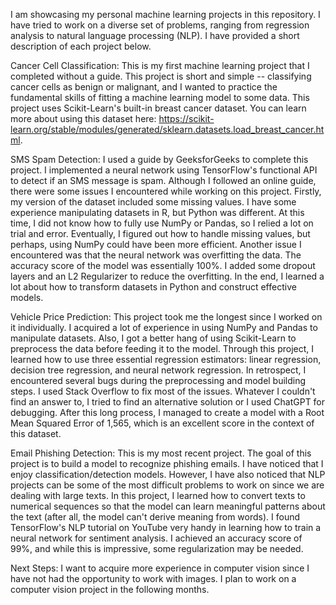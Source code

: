 I am showcasing my personal machine learning projects in this repository. I have tried to work on a diverse set of problems, ranging from regression analysis to natural language processing (NLP). I have provided a short description of each project below.

Cancer Cell Classification: This is my first machine learning project that I completed without a guide. This project is short and simple -- classifying cancer cells as benign or malignant, and I wanted to practice the fundamental skills of fitting a machine learning model to some data. This project uses Scikit-Learn's built-in breast cancer dataset. You can learn more about using this dataset here: https://scikit-learn.org/stable/modules/generated/sklearn.datasets.load_breast_cancer.html. 

SMS Spam Detection: I used a guide by GeeksforGeeks to complete this project. I implemented a neural network using TensorFlow's functional API to detect if an SMS message is spam. Although I followed an online guide, there were some issues I encountered while working on this project. Firstly, my version of the dataset included some missing values. I have some experience manipulating datasets in R, but Python was different. At this time, I did not know how to fully use NumPy or Pandas, so I relied a lot on trial and error. Eventually, I figured out how to handle missing values, but perhaps, using NumPy could have been more efficient. Another issue I encountered was that the neural network was overfitting the data. The accuracy score of the model was essentially 100%. I added some dropout layers and an L2 Regularizer to reduce the overfitting. In the end, I learned a lot about how to transform datasets in Python and construct effective models.

Vehicle Price Prediction: This project took me the longest since I worked on it individually. I acquired a lot of experience in using NumPy and Pandas to manipulate datasets. Also, I got a better hang of using Scikit-Learn to preprocess the data before feeding it to the model. Through this project, I learned how to use three essential regression estimators: linear regression, decision tree regression, and neural network regression. In retrospect, I encountered several bugs during the preprocessing and model building steps. I used Stack Overflow to fix most of the issues. Whatever I couldn't find an answer to, I tried to find an alternative solution or I used ChatGPT for debugging. After this long process, I managed to create a model with a Root Mean Squared Error of 1,565, which is an excellent score in the context of this dataset.

Email Phishing Detection: This is my most recent project. The goal of this project is to build a model to recognize phishing emails. I have noticed that I enjoy classification/detection models. However, I have also noticed that NLP projects can be some of the most difficult problems to work on since we are dealing with large texts. In this project, I learned how to convert texts to numerical sequences so that the model can learn meaningful patterns about the text (after all, the model can't derive meaning from words). I found TensorFlow's NLP tutorial on YouTube very handy in learning how to train a neural network for sentiment analysis. I achieved an accuracy score of 99%, and while this is impressive, some regularization may be needed.

Next Steps: I want to acquire more experience in computer vision since I have not had the opportunity to work with images. I plan to work on a computer vision project in the following months.

